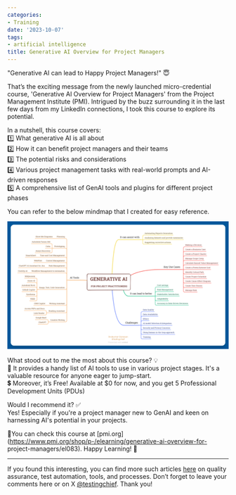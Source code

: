 ```yaml
---
categories:
- Training
date: '2023-10-07'
tags:
- artificial intelligence
title: Generative AI Overview for Project Managers
---
```


"Generative AI can lead to Happy Project Managers!" 😇

That’s the exciting message from the newly launched micro-credential course,
'Generative AI Overview for Project Managers' from the Project Management
Institute (PMI). Intrigued by the buzz surrounding it in the last few days
from my LinkedIn connections, I took this course to explore its potential.

In a nutshell, this course covers:  
1️⃣ What generative AI is all about  
2️⃣ How it can benefit project managers and their teams  
3️⃣ The potential risks and considerations  
4️⃣ Various project management tasks with real-world prompts and AI-driven
responses  
5️⃣ A comprehensive list of GenAI tools and plugins for different project
phases

You can refer to the below mindmap that I created for easy reference.

![](/assets/img/posts/Generative-AI-for-Project-Practitioners-1024x590.png)

What stood out to me the most about this course? 💡  
📑 It provides a handy list of AI tools to use in various project stages. It's
a valuable resource for anyone eager to jump-start.  
💲 Moreover, it’s Free! Available at $0 for now, and you get 5 Professional
Development Units (PDUs)

Would I recommend it? ✅  
Yes! Especially if you're a project manager new to GenAI and keen on
harnessing AI's potential in your projects.

🔗You can check this course at
[pmi.org](https://www.pmi.org/shop/p-/elearning/generative-ai-overview-for-
project-managers/el083). Happy Learning! 🚀

* * *

If you found this interesting, you can find more such articles
[here](https://skthetester.github.io/) on quality assurance, test automation,
tools, and processes. Don’t forget to leave your comments here or on X
[@testingchief](https://x.com/testingchief). Thank you!